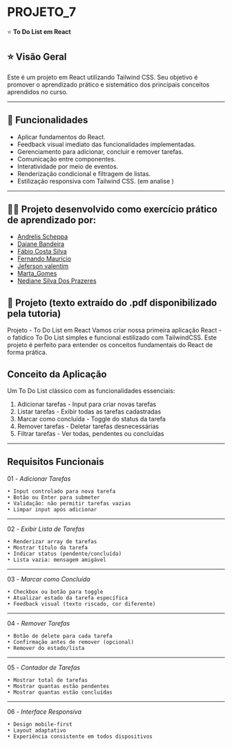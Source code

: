 # PROJETO_7

⭐ **To Do List em React**

## ⭐ Visão Geral

Este é um projeto em React utilizando Tailwind CSS. Seu objetivo é promover o aprendizado prático e sistemático dos principais conceitos aprendidos no curso.

---

## 🚀 Funcionalidades

- Aplicar fundamentos do React.
- Feedback visual imediato das funcionalidades implementadas.
- Gerenciamento para adicionar, concluir e remover tarefas.
- Comunicação entre componentes.
- Interatividade por meio de eventos.
- Renderização condicional e filtragem de listas.
- Estilização responsiva com Tailwind CSS. (em analise )

---

## 👨‍💻 Projeto desenvolvido como exercício prático de aprendizado por:

- [Andrelis Scheppa](https://github.com/Andrelissg)
- [Daiane Bandeira](https://github.com/Daiane-source)
- [Fábio Costa Silva](https://github.com/fabiocosta123)
- [Fernando Maurício](https://github.com/Fernando-Roque)
- [Jeferson valentim](https://github.com/jefersonvalentimvenancio)
- [Marta_Gomes](https://github.com/marta9007)
- [Nediane Silva Dos Prazeres](https://github.com/NedianePrazeres)

## 📌 Projeto (texto extraído do .pdf disponibilizado pela tutoria)

Projeto - To Do List em React
Vamos criar nossa primeira aplicação React - o fatídico To Do List simples e
funcional estilizado com TailwindCSS. Este projeto é perfeito para entender os
conceitos fundamentais do React de forma prática.

## Conceito da Aplicação

Um To Do List clássico com as funcionalidades essenciais:

1. Adicionar tarefas - Input para criar novas tarefas
2. Listar tarefas - Exibir todas as tarefas cadastradas
3. Marcar como concluída - Toggle do status da tarefa
4. Remover tarefas - Deletar tarefas desnecessárias
5. Filtrar tarefas - Ver todas, pendentes ou concluídas

---

## Requisitos Funcionais

01 - _Adicionar Tarefas_

    • Input controlado para nova tarefa
    • Botão ou Enter para submeter
    • Validação: não permitir tarefas vazias
    • Limpar input após adicionar

---

02 - _Exibir Lista de Tarefas_

    • Renderizar array de tarefas
    • Mostrar título da tarefa
    • Indicar status (pendente/concluída)
    • Lista vazia: mensagem amigável

---

03 - _Marcar como Concluída_

    • Checkbox ou botão para toggle
    • Atualizar estado da tarefa específica
    • Feedback visual (texto riscado, cor diferente)

---

04 - _Remover Tarefas_

    • Botão de delete para cada tarefa
    • Confirmação antes de remover (opcional)
    • Remover do estado/lista

---

05 - _Contador de Tarefas_

    • Mostrar total de tarefas
    • Mostrar quantas estão pendentes
    • Mostrar quantas estão concluídas

---

06 - _Interface Responsiva_

    • Design mobile-first
    • Layout adaptativo
    • Experiência consistente em todos dispositivos
